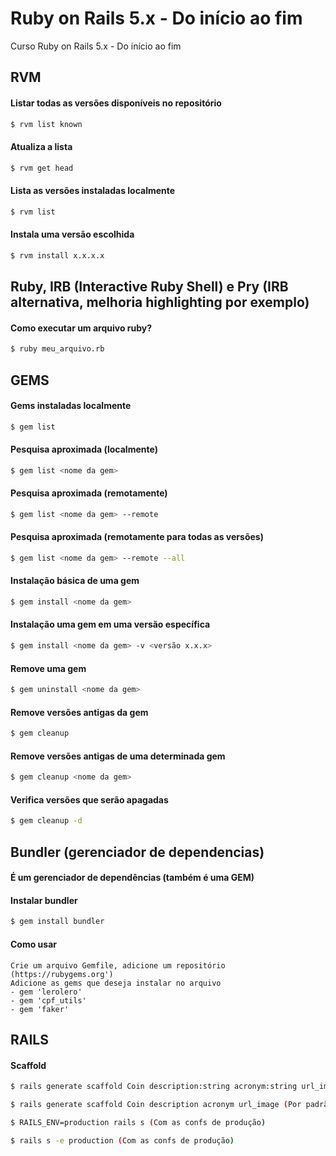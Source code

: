 # Ruby on Rails 5.x - Do início ao fim

Curso Ruby on Rails 5.x - Do início ao fim

## RVM

#### Listar todas as versões disponíveis no repositório

```sh
$ rvm list known
```

#### Atualiza a lista

```sh
$ rvm get head
```

#### Lista as versões instaladas localmente

```sh
$ rvm list
```

#### Instala uma versão escolhida

```sh
$ rvm install x.x.x.x
```

## Ruby, IRB (Interactive Ruby Shell) e Pry (IRB alternativa, melhoria highlighting por exemplo)

#### Como executar um arquivo ruby?

```sh
$ ruby meu_arquivo.rb
```

## GEMS

#### Gems instaladas localmente

```sh
$ gem list
```

#### Pesquisa aproximada (localmente)

```sh
$ gem list <nome da gem>
```

#### Pesquisa aproximada (remotamente)

```sh
$ gem list <nome da gem> --remote
```

#### Pesquisa aproximada (remotamente para todas as versões)

```sh
$ gem list <nome da gem> --remote --all
```

#### Instalação básica de uma gem

```sh
$ gem install <nome da gem>
```

#### Instalação uma gem em uma versão específica

```sh
$ gem install <nome da gem> -v <versão x.x.x>
```

#### Remove uma gem

```sh
$ gem uninstall <nome da gem>
```

#### Remove versões antigas da gem

```sh
$ gem cleanup
```

#### Remove versões antigas de uma determinada gem

```sh
$ gem cleanup <nome da gem>
```

#### Verifica versões que serão apagadas

```sh
$ gem cleanup -d
```

## Bundler (gerenciador de dependencias)

#### É um gerenciador de dependências (também é uma GEM)

#### Instalar bundler

```sh
$ gem install bundler
```

#### Como usar
```
Crie um arquivo Gemfile, adicione um repositório (https://rubygems.org')
Adicione as gems que deseja instalar no arquivo
- gem 'lerolero'
- gem 'cpf_utils'
- gem 'faker'
```

## RAILS

#### Scaffold

```sh
$ rails generate scaffold Coin description:string acronym:string url_image:string
```

```sh
$ rails generate scaffold Coin description acronym url_image (Por padrão o tipo string)
```

```sh
$ RAILS_ENV=production rails s (Com as confs de produção)
```

```sh
$ rails s -e production (Com as confs de produção)
```